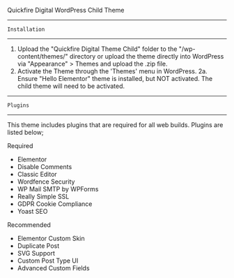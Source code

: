 Quickfire Digital WordPress Child Theme

-------------------------------------------------------
    Installation
-------------------------------------------------------

1. Upload the "Quickfire Digital Theme Child" folder to the "/wp-content/themes/" directory
or upload the theme directly into WordPress via "Appearance" > Themes and upload the .zip file.
2. Activate the Theme through the 'Themes' menu in WordPress.
2a. Ensure "Hello Elementor" theme is installed, but NOT activated. The child theme will need to be activated.

-------------------------------------------------------
    Plugins
-------------------------------------------------------

This theme includes plugins that are required for all web builds. Plugins are listed below;
 
 Required
 - Elementor
 - Disable Comments
 - Classic Editor 
 - Wordfence Security
 - WP Mail SMTP by WPForms
 - Really Simple SSL
 - GDPR Cookie Compliance
 - Yoast SEO
 
 Recommended
 - Elementor Custom Skin
 - Duplicate Post
 - SVG Support
 - Custom Post Type UI
 - Advanced Custom Fields

